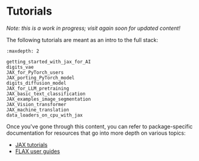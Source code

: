 # Tutorials

*Note: this is a work in progress; visit again soon for updated content!*

The following tutorials are meant as an intro to the full stack:

```{toctree}
:maxdepth: 2

getting_started_with_jax_for_AI
digits_vae
JAX_for_PyTorch_users
JAX_porting_PyTorch_model
digits_diffusion_model
JAX_for_LLM_pretraining
JAX_basic_text_classification
JAX_examples_image_segmentation
JAX_Vision_transformer
JAX_machine_translation
data_loaders_on_cpu_with_jax
```

Once you've gone through this content, you can refer to package-specific
documentation for resources that go into more depth on various topics:

- [JAX tutorials](https://jax.readthedocs.io/en/latest/tutorials.html)
- [FLAX user guides](https://flax.readthedocs.io/en/latest/guides/index.html)
